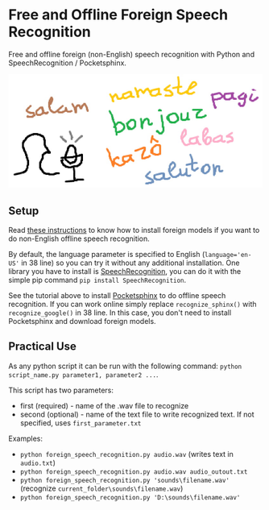 # Free and Offline Foreign Speech Recognition

Free and offline foreign (non-English) speech recognition with Python and SpeechRecognition / Pocketsphinx.

![preview.jpg](./img/preview.jpg)

## Setup

Read [these instructions](TODO) to know how to install foreign models if you want to do non-English offline speech recognition.

By default, the language parameter is specified to English (`language='en-US'` in 38 line) so you can try it without any additional installation. One library you have to install is [SpeechRecognition](https://pypi.org/project/SpeechRecognition/), you can do it with the simple pip command `pip install SpeechRecognition`.

See the tutorial above to install [Pocketsphinx](https://pypi.org/project/pocketsphinx/) to do offline speech recognition. If you can work online simply replace `recognize_sphinx()` with `recognize_google()` in 38 line. In this case, you don't need to install Pocketsphinx and download foreign models.

## Practical Use

As any python script it can be run with the following command: `python script_name.py parameter1, parameter2 ...`.

This script has two parameters:
- first (required) - name of the .wav file to recognize
- second (optional) - name of the text file to write recognized text. If not specified, uses `first_parameter.txt`

Examples:
- `python foreign_speech_recognition.py audio.wav` (writes text in `audio.txt`)
- `python foreign_speech_recognition.py audio.wav audio_outout.txt`
- `python foreign_speech_recognition.py 'sounds\filename.wav'` (recognize `current_folder\sounds\filename.wav`)
- `python foreign_speech_recognition.py 'D:\sounds\filename.wav'`

